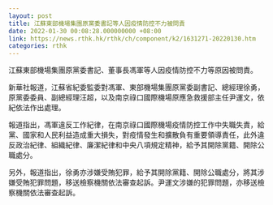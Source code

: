 ```yaml
---
layout: post
title: 江蘇東部機場集團原黨委書記等人因疫情防控不力被問責
date: 2022-01-30 00:08:28.000000000 +08:00
link: https://news.rthk.hk/rthk/ch/component/k2/1631271-20220130.htm
categories: rthk
---
```


江蘇東部機場集團原黨委書記、董事長馮軍等人因疫情防控不力等原因被問責。

新華社報道，江蘇省紀委監委對馮軍、東部機場集團原黨委副書記、總經理徐勇，原黨委委員、副總經理汪超，以及南京祿口國際機場原應急救援部主任尹運文，依紀依法作出處理。

報道指出，馮軍違反工作紀律，在南京祿口國際機場疫情防控工作中失職失責，給黨、國家和人民利益造成重大損失，對疫情發生和擴散負有重要領導責任，此外違反政治紀律、組織紀律、廉潔紀律和中央八項規定精神，給予其開除黨籍、開除公職處分。

另外，報道指出，徐勇亦涉嫌受賄犯罪，給予其開除黨籍、開除公職處分，將其涉嫌受賄犯罪問題，移送檢察機關依法審查起訴。尹運文涉嫌的犯罪問題，亦移送檢察機關依法審查起訴。
